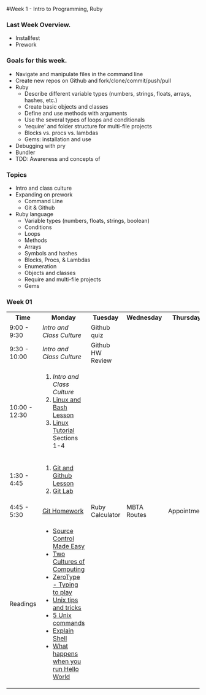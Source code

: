 #Week 1 - Intro to Programming, Ruby

### Last Week Overview.
- Installfest
- Prework

### Goals for this week.
- Navigate and manipulate files in the command line
- Create new repos on Github and fork/clone/commit/push/pull
- Ruby
  - Describe different variable types (numbers, strings, floats, arrays, hashes, etc.)
  - Create basic objects and classes
  - Define and use methods with arguments
  - Use the several types of loops and conditionals
  - 'require' and folder structure for multi-file projects
  - Blocks vs. procs vs. lambdas
  - Gems: installation and use
- Debugging with pry
- Bundler
- TDD: Awareness and concepts of


### Topics
- Intro and class culture
- Expanding on prework
  - Command Line
  - Git & Github
- Ruby language
  - Variable types (numbers, floats, strings, boolean)
  - Conditions
  - Loops
  - Methods
  - Arrays
  - Symbols and hashes
  - Blocks, Procs, & Lambdas
  - Enumeration
  - Objects and classes
  - Require and multi-file projects
  - Gems

### Week 01
<table>
  <tr>
    <th>Time</th><th>Monday</th><th>Tuesday</th><th>Wednesday</th><th>Thursday</th><th>Friday</th>
  </tr>
  <tr><!-- Quiz -->
    <td>9:00 - 9:30</td>
    <td><i>Intro and Class Culture</i></td>
    <td>Github quiz</td>
    <td></td>
    <td></td>
    <td></td>
  </tr>
  <tr><!-- HW Review -->
    <td>9:30 - 10:00</td>
    <td><i>Intro and Class Culture</i></td>
    <td>Github HW Review</td>
    <td></td>
    <td></td>
    <td></td>
  </tr>
  <tr> <!-- AM Lesson/Lab -->
    <td>10:00 - 12:30</td>
    <td>
      <ol>
        <li>
          <i>Intro and Class Culture</i>
        </li>
        <li>
          <a href="https://gist.github.com/tdyer/8205372">Linux and Bash Lesson</a>
        </li>
        <li>
          <a href="http://linuxtutorial.todolistme.net/">Linux Tutorial</a> Sections 1-4
        </li>
      </ol>
    </td>
    <td></td>
    <td></td>
    <td></td>
    <td></td>
  </tr>
  <tr> <!-- PM Lesson/Lab -->
    <td>1:30 - 4:45</td>
    <td>
      <ol>
        <li>
          <a href="https://gist.github.com/tdyer/8205385">Git and Github Lesson</a>
        </li>
        <li>
          <a href='https://github.com/tdyer/ga-git-lab'>Git Lab</a>
        </li>
      </ol>
    </td>
    <td></td>
    <td></td>
    <td></td>
    <td></td>
  </tr>
  <tr> <!-- Assigned Homework -->
    <td>4:45 - 5:30</td> 
    <td>
      <a href='https://github.com/tdyer/ga-git-hw'>Git Homework</a>
    </td>
    <td>Ruby Calculator</td>
    <td>MBTA Routes</td>
    <td>Appointment</td>
    <td>Happi Trails</td>
  </tr>
  <tr><!-- Readings -->
    <td>Readings</td>
    <td>
      <ul>
        <li>
          <a href="http://pragprog.com/screencasts/v-jwsceasy/source-control-made-easy">Source Control Made Easy</a>
        </li>
        <li>
          <a href="http://pgbovine.net/two-cultures-of-computing.htm">Two Cultures of Computing</a>
        </li>
        <li>
          <a href="http://phoboslab.org/ztype/">ZeroType - Typing to play</a>
        </li>
        <li>
          <a href="http://www.onextrapixel.com/2013/10/09/unix-tips-tricks-to-save-you-time-in-terminal/">Unix tips and tricks</a>
        </li>
        <li>
          <a href="http://spin.atomicobject.com/2013/09/09/5-unix-commands/">5 Unix commands</a>
        </li>
        <li>
          <a href="http://explainshell.com/">Explain Shell</a>
        </li>
        <li>
          <a href="http://jvns.ca/blog/2013/11/29/what-happens-when-you-run-a-unix-program/">What happens when you run Hello World</a>
        </li>
      </ul>
    </td>
    <td></td>
    <td></td>
    <td></td>
    <td></td>
  </tr>
</table>

